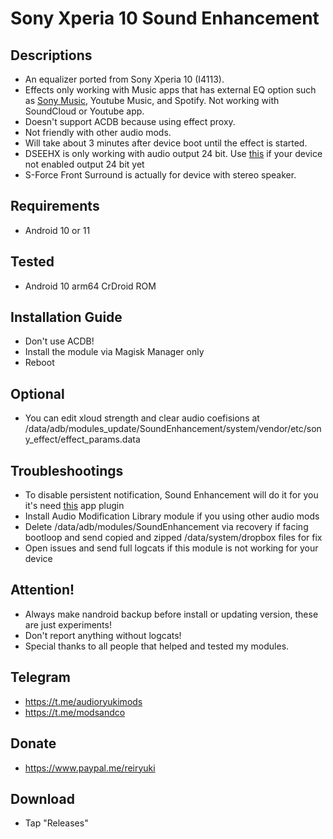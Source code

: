 # Sony Xperia 10 Sound Enhancement

## Descriptions
- An equalizer ported from Sony Xperia 10 (I4113).
- Effects only working with Music apps that has external EQ option such as [Sony Music](https://github.com/reiryuki/Xperia-Libraries-Magisk-Module), Youtube Music, and Spotify. Not working with SoundCloud or Youtube app.
- Doesn't support ACDB because using effect proxy.
- Not friendly with other audio mods.
- Will take about 3 minutes after device boot until the effect is started.
- DSEEHX is only working with audio output 24 bit. Use [this](https://github.com/reiryuki/Hi-Res-Audio-24-Bit-Enabler-Magisk-Module) if your device not enabled output 24 bit yet
- S-Force Front Surround is actually for device with stereo speaker.

## Requirements
- Android 10 or 11

## Tested
- Android 10 arm64 CrDroid ROM

## Installation Guide
- Don't use ACDB!
- Install the module via Magisk Manager only
- Reboot

## Optional
- You can edit xloud strength and clear audio coefisions at /data/adb/modules_update/SoundEnhancement/system/vendor/etc/sony_effect/effect_params.data

## Troubleshootings
- To disable persistent notification, Sound Enhancement will do it for you it's need [this](https://play.google.com/store/apps/details?id=com.intangibleobject.securesettings.plugin) app plugin
- Install Audio Modification Library module if you using other audio mods
- Delete /data/adb/modules/SoundEnhancement via recovery if facing bootloop and send copied and zipped /data/system/dropbox files for fix
- Open issues and send full logcats if this module is not working for your device

## Attention!
- Always make nandroid backup before install or updating version, these are just experiments!
- Don't report anything without logcats!
- Special thanks to all people that helped and tested my modules.

## Telegram
- https://t.me/audioryukimods
- https://t.me/modsandco

## Donate
- https://www.paypal.me/reiryuki

## Download
- Tap "Releases"
